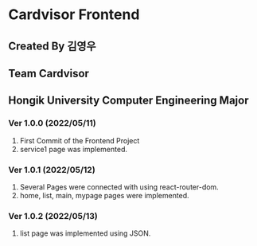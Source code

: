 # Cardvisor Frontend

## Created By 김영우
## Team Cardvisor
## Hongik University Computer Engineering Major

### Ver 1.0.0 (2022/05/11)
1. First Commit of the Frontend Project
2. service1 page was implemented.

### Ver 1.0.1 (2022/05/12)
1. Several Pages were connected with using react-router-dom.
2. home, list, main, mypage pages were implemented.

### Ver 1.0.2 (2022/05/13)
1. list page was implemented using JSON.
